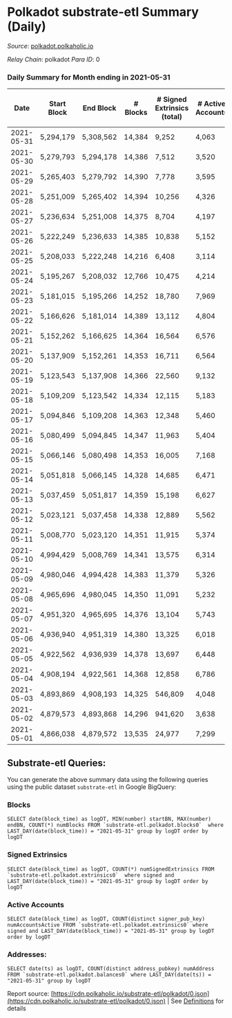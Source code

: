 # Polkadot substrate-etl Summary (Daily)

_Source_: [polkadot.polkaholic.io](https://polkadot.polkaholic.io)

*Relay Chain*: polkadot
*Para ID*: 0



### Daily Summary for Month ending in 2021-05-31


| Date | Start Block | End Block | # Blocks | # Signed Extrinsics (total) | # Active Accounts | # Passive | # New | # Addresses with Balances | # Events | # Transfers | # XCM Transfers In | # XCM Transfers Out |
| ---- | ----------- | --------- | -------- | --------------------------- | ----------------- | --------- | ----- | ------------------------- | -------- | ----------- | ------------------ | ------------------- |
| 2021-05-31 | 5,294,179 | 5,308,562 | 14,384  | 9,252 | 4,063 |  |  | 348,753 | 82,544 | 8,782 ($485,822,015.42) |   |   |
| 2021-05-30 | 5,279,793 | 5,294,178 | 14,386  | 7,512 | 3,520 |  |  |  | 65,886 | 7,146 ($181,019,858.13) |   |   |
| 2021-05-29 | 5,265,403 | 5,279,792 | 14,390  | 7,778 | 3,595 |  |  |  | 71,190 | 7,575 ($228,111,451.80) |   |   |
| 2021-05-28 | 5,251,009 | 5,265,402 | 14,394  | 10,256 | 4,326 |  |  |  | 79,795 | 10,251 ($355,863,004.09) |   |   |
| 2021-05-27 | 5,236,634 | 5,251,008 | 14,375  | 8,704 | 4,197 |  |  |  | 74,886 | 9,317 ($226,631,169.93) |   |   |
| 2021-05-26 | 5,222,249 | 5,236,633 | 14,385  | 10,838 | 5,152 |  |  |  | 83,806 | 10,678 ($327,258,495.68) |   |   |
| 2021-05-25 | 5,208,033 | 5,222,248 | 14,216  | 6,408 | 3,114 |  |  |  | 81,328 | 4,754 ($184,699,809.32) |   |   |
| 2021-05-24 | 5,195,267 | 5,208,032 | 12,766  | 10,475 | 4,214 |  |  |  | 91,266 | 10,248 ($692,438,776.48) |   |   |
| 2021-05-23 | 5,181,015 | 5,195,266 | 14,252  | 18,780 | 7,969 |  |  |  | 122,357 | 20,363 ($702,389,558.82) |   |   |
| 2021-05-22 | 5,166,626 | 5,181,014 | 14,389  | 13,112 | 4,804 |  |  |  | 91,730 | 13,346 ($392,323,420.46) |   |   |
| 2021-05-21 | 5,152,262 | 5,166,625 | 14,364  | 16,564 | 6,576 |  |  |  | 108,333 | 17,293 ($607,160,657.39) |   |   |
| 2021-05-20 | 5,137,909 | 5,152,261 | 14,353  | 16,711 | 6,564 |  |  |  | 110,399 | 17,896 ($754,541,655.23) |   |   |
| 2021-05-19 | 5,123,543 | 5,137,908 | 14,366  | 22,560 | 9,132 |  |  |  | 138,593 | 24,650 ($976,197,964.27) |   |   |
| 2021-05-18 | 5,109,209 | 5,123,542 | 14,334  | 12,115 | 5,183 |  |  |  | 89,041 | 12,023 ($319,706,706.30) |   |   |
| 2021-05-17 | 5,094,846 | 5,109,208 | 14,363  | 12,348 | 5,460 |  |  |  | 88,386 | 12,164 ($453,787,296.56) |   |   |
| 2021-05-16 | 5,080,499 | 5,094,845 | 14,347  | 11,963 | 5,404 |  |  |  | 87,729 | 11,554 ($245,801,759.53) |   |   |
| 2021-05-15 | 5,066,146 | 5,080,498 | 14,353  | 16,005 | 7,168 |  |  |  | 102,930 | 15,759 ($478,827,597.79) |   |   |
| 2021-05-14 | 5,051,818 | 5,066,145 | 14,328  | 14,685 | 6,471 |  |  |  | 101,293 | 14,448 ($522,313,591.17) |   |   |
| 2021-05-13 | 5,037,459 | 5,051,817 | 14,359  | 15,198 | 6,627 |  |  |  | 100,026 | 15,298 ($508,913,587.09) |   |   |
| 2021-05-12 | 5,023,121 | 5,037,458 | 14,338  | 12,889 | 5,562 |  |  |  | 90,279 | 12,436 ($310,117,462.65) |   |   |
| 2021-05-11 | 5,008,770 | 5,023,120 | 14,351  | 11,915 | 5,374 |  |  |  | 90,369 | 11,936 ($246,663,407.12) |   |   |
| 2021-05-10 | 4,994,429 | 5,008,769 | 14,341  | 13,575 | 6,314 |  |  |  | 95,810 | 13,700 ($326,593,775.59) |   |   |
| 2021-05-09 | 4,980,046 | 4,994,428 | 14,383  | 11,379 | 5,326 |  |  |  | 84,575 | 11,004 ($239,342,479.62) |   |   |
| 2021-05-08 | 4,965,696 | 4,980,045 | 14,350  | 11,091 | 5,232 |  |  |  | 80,045 | 10,507 ($193,234,856.92) |   |   |
| 2021-05-07 | 4,951,320 | 4,965,695 | 14,376  | 13,104 | 5,743 |  |  |  | 87,551 | 12,304 ($300,967,946.23) |   |   |
| 2021-05-06 | 4,936,940 | 4,951,319 | 14,380  | 13,325 | 6,018 |  |  |  | 92,432 | 13,117 ($373,736,043.67) |   |   |
| 2021-05-05 | 4,922,562 | 4,936,939 | 14,378  | 13,697 | 6,448 |  |  |  | 95,760 | 13,396 ($372,857,073.25) |   |   |
| 2021-05-04 | 4,908,194 | 4,922,561 | 14,368  | 12,858 | 6,786 |  |  |  | 89,918 | 12,609 ($1,264,627,462.22) |   |   |
| 2021-05-03 | 4,893,869 | 4,908,193 | 14,325  | 546,809 | 4,048 |  |  |  | 1,677,327 | 6,182 ($368,269,030.60) |   |   |
| 2021-05-02 | 4,879,573 | 4,893,868 | 14,296  | 941,620 | 3,638 |  |  |  | 2,847,583 | 4,100 ($269,226,144.13) |   |   |
| 2021-05-01 | 4,866,038 | 4,879,572 | 13,535  | 24,977 | 7,299 |  |  |  | 92,322 | 7,745 ($146,020,319.07) |   |   |

## Substrate-etl Queries:
You can generate the above summary data using the following queries using the public dataset `substrate-etl` in Google BigQuery:


### Blocks
```
SELECT date(block_time) as logDT, MIN(number) startBN, MAX(number) endBN, COUNT(*) numBlocks FROM `substrate-etl.polkadot.blocks0`  where LAST_DAY(date(block_time)) = "2021-05-31" group by logDT order by logDT
```


### Signed Extrinsics
```
SELECT date(block_time) as logDT, COUNT(*) numSignedExtrinsics FROM `substrate-etl.polkadot.extrinsics0`  where signed and LAST_DAY(date(block_time)) = "2021-05-31" group by logDT order by logDT
```


### Active Accounts
```
SELECT date(block_time) as logDT, COUNT(distinct signer_pub_key) numAccountsActive FROM `substrate-etl.polkadot.extrinsics0` where signed and LAST_DAY(date(block_time)) = "2021-05-31" group by logDT order by logDT
```


### Addresses:
```
SELECT date(ts) as logDT, COUNT(distinct address_pubkey) numAddress FROM `substrate-etl.polkadot.balances0` where LAST_DAY(date(ts)) = "2021-05-31" group by logDT
```



Report source: [https://cdn.polkaholic.io/substrate-etl/polkadot/0.json](https://cdn.polkaholic.io/substrate-etl/polkadot/0.json) | See [Definitions](/DEFINITIONS.md) for details
